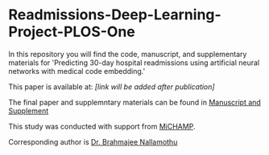 # Readmissions-Deep-Learning-Project-PLOS-One

In this repository you will find the code, manuscript, and supplementary materials for 'Predicting 30-day hospital readmissions using artificial neural networks with medical code embedding.' 

This paper is available at: *[link will be added after publication]*

The final paper and supplemntary materials can be found in [Manuscript and Supplement](https://github.com/bnallamo/Readmissions-Deep-Learning-Project-PLOS-One/tree/master/Manuscript%20and%20Supplement)

This study was conducted with support from [MiCHAMP](https://michamp.med.umich.edu).

Corresponding author is [Dr. Brahmajee Nallamothu](bnallamo@med.umich.edu)
